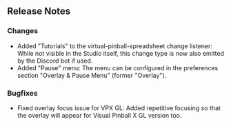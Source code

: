## Release Notes

### Changes

- Added "Tutorials" to the virtual-pinball-spreadsheet change listener: While not visible in the Studio itself, this change type is now also emitted by the Discord bot if used.
- Added "Pause" menu: The menu can be configured in the preferences section "Overlay & Pause Menu" (former "Overlay").

### Bugfixes

- Fixed overlay focus issue for VPX GL: Added repetitive focusing so that the overlay will appear for Visual Pinball X GL version too. 


